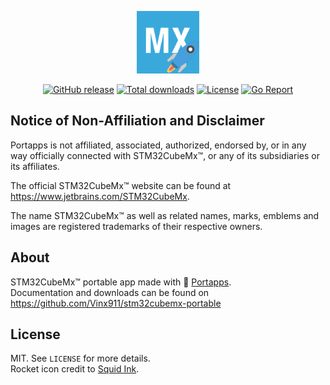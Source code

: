 <p align="center"><a href="https://github.com/Vinx911/stm32cubemx-portable" target="_blank"><img width="100" src="https://github.com/Vinx911/stm32cubemx-portable/blob/main/res/papp.png"></a></p>

<p align="center">
  <a href="https://github.com/Vinx911/stm32cubemx-portable/releases"><img src="https://img.shields.io/github/release/Vinx911/stm32cubemx-portable?style=flat-square" alt="GitHub release"></a>
  <a href="https://github.com/Vinx911/stm32cubemx-portable/releases/latest"><img src="https://img.shields.io/github/downloads/Vinx911/stm32cubemx-portable/total?style=flat-square" alt="Total downloads"></a>
  <a href="https://github.com/Vinx911/stm32cubemx-portable/blob/main/LICENSE"><img src="https://img.shields.io/github/license/Vinx911/stm32cubemx-portable?style=flat-square" alt="License"></a>
  <a href="https://goreportcard.com/report/github.com/Vinx911/stm32cubemx-portable"><img src="https://goreportcard.com/badge/github.com/Vinx911/stm32cubemx-portable?style=flat-square" alt="Go Report"></a>
</p>



## Notice of Non-Affiliation and Disclaimer

Portapps is not affiliated, associated, authorized, endorsed by, or in any way officially connected with STM32CubeMx™, or any of its subsidiaries or its affiliates.

The official STM32CubeMx™ website can be found at https://www.jetbrains.com/STM32CubeMx.

The name STM32CubeMx™ as well as related names, marks, emblems and images are registered trademarks of their respective owners.

## About

STM32CubeMx™ portable app made with 🚀 [Portapps](https://portapps.io).<br />
Documentation and downloads can be found on https://github.com/Vinx911/stm32cubemx-portable

## License

MIT. See `LICENSE` for more details.<br />
Rocket icon credit to [Squid Ink](http://thesquid.ink).
